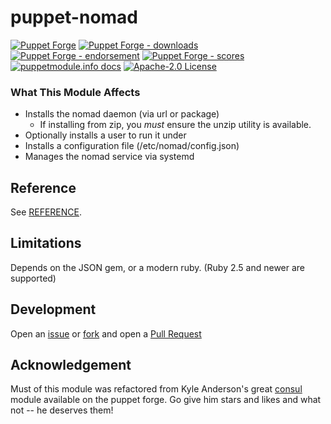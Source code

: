 # puppet-nomad

[![Puppet Forge](https://img.shields.io/puppetforge/v/puppet/nomad.svg)](https://forge.puppetlabs.com/puppet/nomad)
[![Puppet Forge - downloads](https://img.shields.io/puppetforge/dt/puppet/nomad.svg)](https://forge.puppetlabs.com/puppet/nomad)
[![Puppet Forge - endorsement](https://img.shields.io/puppetforge/e/puppet/nomad.svg)](https://forge.puppetlabs.com/puppet/nomad)
[![Puppet Forge - scores](https://img.shields.io/puppetforge/f/puppet/nomad.svg)](https://forge.puppetlabs.com/puppet/nomad)
[![puppetmodule.info docs](http://www.puppetmodule.info/images/badge.png)](http://www.puppetmodule.info/m/puppet-nomad)
[![Apache-2.0 License](https://img.shields.io/github/license/voxpupuli/puppet-nomad.svg)](LICENSE)

### What This Module Affects

* Installs the nomad daemon (via url or package)
  * If installing from zip, you *must* ensure the unzip utility is available.
* Optionally installs a user to run it under
* Installs a configuration file (/etc/nomad/config.json)
* Manages the nomad service via systemd

## Reference

See [REFERENCE](REFERENCE.md).

## Limitations

Depends on the JSON gem, or a modern ruby. (Ruby 2.5 and newer are supported)

## Development
Open an [issue](https://github.com/voxpupuli/puppet-nomad/issues) or
[fork](https://github.com/voxpupuli/puppet-nomad/fork) and open a
[Pull Request](https://github.com/voxpupuli/puppet-nomad/pulls)

## Acknowledgement

Must of this module was refactored from Kyle Anderson's great [consul](https://github.com/solarkennedy/puppet-consul) module available on the puppet forge. Go give him stars and likes and what not -- he deserves them!
